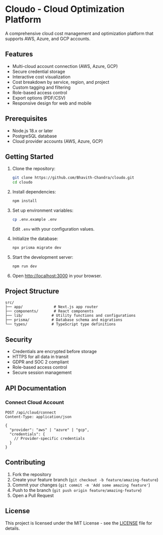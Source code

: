 # Cloudo - Cloud Optimization Platform

A comprehensive cloud cost management and optimization platform that supports AWS, Azure, and GCP accounts.

## Features

- Multi-cloud account connection (AWS, Azure, GCP)
- Secure credential storage
- Interactive cost visualization
- Cost breakdown by service, region, and project
- Custom tagging and filtering
- Role-based access control
- Export options (PDF/CSV)
- Responsive design for web and mobile

## Prerequisites

- Node.js 18.x or later
- PostgreSQL database
- Cloud provider accounts (AWS, Azure, GCP)

## Getting Started

1. Clone the repository:
   ```bash
   git clone https://github.com/Bhavith-Chandra/cloudo.git
   cd cloudo
   ```

2. Install dependencies:
   ```bash
   npm install
   ```

3. Set up environment variables:
   ```bash
   cp .env.example .env
   ```
   Edit `.env` with your configuration values.

4. Initialize the database:
   ```bash
   npx prisma migrate dev
   ```

5. Start the development server:
   ```bash
   npm run dev
   ```

6. Open [http://localhost:3000](http://localhost:3000) in your browser.

## Project Structure

```
src/
├── app/              # Next.js app router
├── components/       # React components
├── lib/             # Utility functions and configurations
├── prisma/          # Database schema and migrations
└── types/           # TypeScript type definitions
```

## Security

- Credentials are encrypted before storage
- HTTPS for all data in transit
- GDPR and SOC 2 compliant
- Role-based access control
- Secure session management

## API Documentation

### Connect Cloud Account

```http
POST /api/cloud/connect
Content-Type: application/json

{
  "provider": "aws" | "azure" | "gcp",
  "credentials": {
    // Provider-specific credentials
  }
}
```

## Contributing

1. Fork the repository
2. Create your feature branch (`git checkout -b feature/amazing-feature`)
3. Commit your changes (`git commit -m 'Add some amazing feature'`)
4. Push to the branch (`git push origin feature/amazing-feature`)
5. Open a Pull Request

## License

This project is licensed under the MIT License - see the [LICENSE](LICENSE) file for details. 
